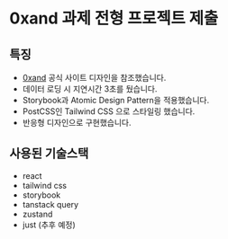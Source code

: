 # 0xand 과제 전형 프로젝트 제출

## 특징
- [0xand](https://0xand.com/) 공식 사이트 디자인을 참조했습니다.
- 데이터 로딩 시 지연시간 3초를 뒀습니다.
- Storybook과 Atomic Design Pattern을 적용했습니다.
- PostCSS인 Tailwind CSS 으로 스타일링 했습니다.
- 반응형 디자인으로 구현했습니다.

## 사용된 기술스택
- react
- tailwind css
- storybook
- tanstack query
- zustand
- just (추후 예정)

